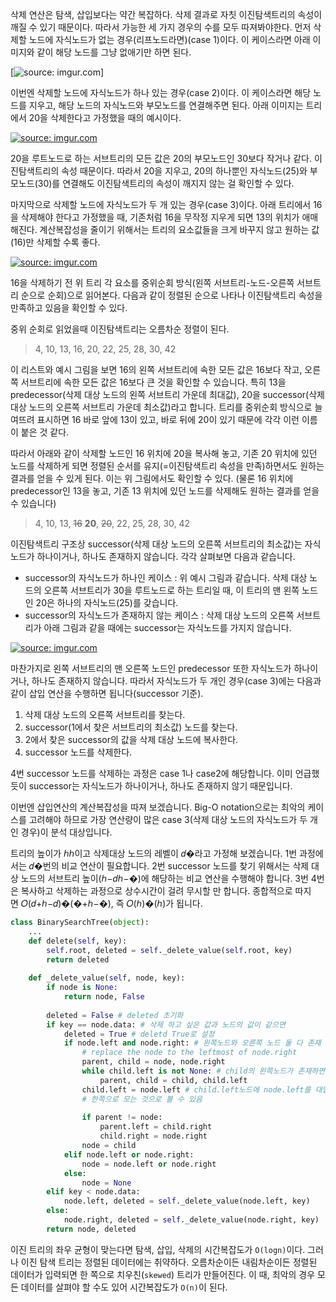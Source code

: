 삭제 연산은 탐색, 삽입보다는 약간 복잡하다. 삭제 결과로 자칫 이진탐색트리의 속성이 깨질 수 있기 때문이다. 따라서 가능한 세 가지 경우의 수를 모두 따져봐야한다. 먼저 삭제할 노드에 자식노드가 없는 경우(리프노드라면)(case 1)이다. 이 케이스라면 아래 이미지와 같이 해당 노드를 그냥 없애기만 하면 된다.

[![](https://i.imgur.com/d8sOy3z.png "source: imgur.com")]

이번엔 삭제할 노드에 자식노드가 하나 있는 경우(case 2)이다. 이 케이스라면 해당 노드를 지우고, 해당 노드의 자식노드와 부모노드를 연결해주면 된다. 아래 이미지는 트리에서 20을 삭제한다고 가정했을 때의 예시이다.

[![](https://i.imgur.com/RqCRxO9.png "source: imgur.com")](https://imgur.com/RqCRxO9)

20을 루트노드로 하는 서브트리의 모든 값은 20의 부모노드인 30보다 작거나 같다. 이진탐색트리의 속성 때문이다. 따라서 20을 지우고, 20의 하나뿐인 자식노드(25)와 부모노드(30)를 연결해도 이진탐색트리의 속성이 깨지지 않는 걸 확인할 수 있다.

마지막으로 삭제할 노드에 자식노드가 두 개 있는 경우(case 3)이다. 아래 트리에서 16을 삭제해야 한다고 가정했을 때, 기존처럼 16을 무작정 지우게 되면 13의 위치가 애매해진다. 계산복잡성을 줄이기 위해서는 트리의 요소값들을 크게 바꾸지 않고 원하는 값(16)만 삭제할 수록 좋다.

[![](https://i.imgur.com/yKzDYZu.png "source: imgur.com")](https://imgur.com/yKzDYZu)

16을 삭제하기 전 위 트리 각 요소를 중위순회 방식(왼쪽 서브트리-노드-오른쪽 서브트리 순으로 순회)으로 읽어본다. 다음과 같이 정렬된 순으로 나타나 이진탐색트리 속성을 만족하고 있음을 확인할 수 있다.

중위 순회로 읽었을때 이진탐색트리는 오름차순 정렬이 된다.
> 4, 10, 13, 16, 20, 22, 25, 28, 30, 42

이 리스트와 예시 그림을 보면 16의 왼쪽 서브트리에 속한 모든 값은 16보다 작고, 오른쪽 서브트리에 속한 모든 값은 16보다 큰 것을 확인할 수 있습니다. 특히 13을 predecessor(삭제 대상 노드의 왼쪽 서브트리 가운데 최대값), 20을 successor(삭제 대상 노드의 오른쪽 서브트리 가운데 최소값)라고 합니다. 트리를 중위순회 방식으로 늘여뜨려 표시하면 16 바로 앞에 13이 있고, 바로 뒤에 20이 있기 때문에 각각 이런 이름이 붙은 것 같다.

따라서 아래와 같이 삭제할 노드인 16 위치에 20을 복사해 놓고, 기존 20 위치에 있던 노드를 삭제하게 되면 정렬된 순서를 유지(=이진탐색트리 속성을 만족)하면서도 원하는 결과를 얻을 수 있게 된다. 이는 위 그림에서도 확인할 수 있다. (물론 16 위치에 predecessor인 13을 놓고, 기존 13 위치에 있던 노드를 삭제해도 원하는 결과를 얻을 수 있습니다)

> 4, 10, 13, ~~16~~ **20**, ~~20~~, 22, 25, 28, 30, 42

이진탐색트리 구조상 successor(삭제 대상 노드의 오른쪽 서브트리의 최소값)는 자식노드가 하나이거나, 하나도 존재하지 않습니다. 각각 살펴보면 다음과 같습니다.

- successor의 자식노드가 하나인 케이스 : 위 예시 그림과 같습니다. 삭제 대상 노드의 오른쪽 서브트리가 30을 루트노드로 하는 트리일 때, 이 트리의 맨 왼쪽 노드인 20은 하나의 자식노드(25)를 갖습니다.
- successor의 자식노드가 존재하지 않는 케이스 : 삭제 대상 노드의 오른쪽 서브트리가 아래 그림과 같을 때에는 successor는 자식노드를 가지지 않습니다.

[![](https://i.imgur.com/po0R4GB.png "source: imgur.com")](https://imgur.com/po0R4GB)

마찬가지로 왼쪽 서브트리의 맨 오른쪽 노드인 predecessor 또한 자식노드가 하나이거나, 하나도 존재하지 않습니다. 따라서 자식노드가 두 개인 경우(case 3)에는 다음과 같이 삽입 연산을 수행하면 됩니다(successor 기준).

1. 삭제 대상 노드의 오른쪽 서브트리를 찾는다.
2. successor(1에서 찾은 서브트리의 최소값) 노드를 찾는다.
3. 2에서 찾은 successor의 값을 삭제 대상 노드에 복사한다.
4. successor 노드를 삭제한다.

4번 successor 노드를 삭제하는 과정은 case 1나 case2에 해당합니다. 이미 언급했듯이 successor는 자식노드가 하나이거나, 하나도 존재하지 않기 때문입니다.

이번엔 삽입연산의 계산복잡성을 따져 보겠습니다. Big-O notation으로는 최악의 케이스를 고려해야 하므로 가장 연산량이 많은 case 3(삭제 대상 노드의 자식노드가 두 개인 경우)이 분석 대상입니다.

트리의 높이가 ℎℎ이고 삭제대상 노드의 레벨이 𝑑�라고 가정해 보겠습니다. 1번 과정에서는 𝑑�번의 비교 연산이 필요합니다. 2번 successor 노드를 찾기 위해서는 삭제 대상 노드의 서브트리 높이(ℎ−𝑑ℎ−�)에 해당하는 비교 연산을 수행해야 합니다. 3번 4번은 복사하고 삭제하는 과정으로 상수시간이 걸려 무시할 만 합니다. 종합적으로 따지면 𝑂(𝑑+ℎ−𝑑)�(�+ℎ−�), 즉 𝑂(ℎ)�(ℎ)가 됩니다.


```python
class BinarySearchTree(object):
    ...
    def delete(self, key):
        self.root, deleted = self._delete_value(self.root, key)
        return deleted
 
    def _delete_value(self, node, key):
        if node is None:
            return node, False
 
        deleted = False # deleted 초기화
        if key == node.data: # 삭제 하고 싶은 값과 노드의 값이 같으면
            deleted = True # deletd True로 설정
            if node.left and node.right: # 왼쪽노드와 오른쪽 노드 둘 다 존재
                # replace the node to the leftmost of node.right
                parent, child = node, node.right
                while child.left is not None: # child의 왼쪽노드가 존재하면
                    parent, child = child, child.left
                child.left = node.left # child.left노드에 node.left를 대입
                # 한쪽으로 모는 것으로 볼 수 있음
                
                if parent != node:
                    parent.left = child.right
                    child.right = node.right
                node = child
            elif node.left or node.right:
                node = node.left or node.right
            else:
                node = None
        elif key < node.data:
            node.left, deleted = self._delete_value(node.left, key)
        else:
            node.right, deleted = self._delete_value(node.right, key)
        return node, deleted
```

이진 트리의 좌우 균형이 맞는다면 탐색, 삽입, 삭제의 시간복잡도가 `O(logn)`이다. 그러나 이진 탐색 트리는 정렬된 데이터에는 취약하다. 오름차순이든 내림차순이든 정렬된 데이터가 입력되면 한 쪽으로 치우친(`skewed`) 트리가 만들어진다. 이 때, 최악의 경우 모든 데이터를 살펴야 할 수도 있어 시간복잡도가 `O(n)`이 된다.